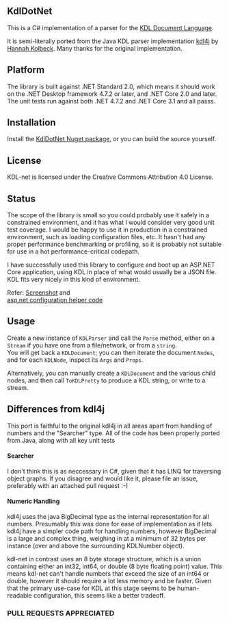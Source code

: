 ## KdlDotNet

This is a C# implementation of a parser for the [KDL Document Language](https://github.com/kdl-org/kdl).

It is semi-literally ported from the Java KDL parser implementation [kdl4j](https://github.com/hkolbeck/kdl4j) by [Hannah Kolbeck](https://github.com/hkolbeck).
Many thanks for the original implementation.

## Platform

The library is built against .NET Standard 2.0, which means it should work on the .NET Desktop framework 4.7.2 or later, and .NET Core 2.0 and later. The unit tests run against both .NET 4.7.2 and .NET Core 3.1 and all passs.

## Installation

Install the [KdlDotNet Nuget package](https://www.nuget.org/packages/KdlDotNet), or you can build the source yourself.

## License

KDL-net is licensed under the Creative Commons Attribution 4.0 License.

## Status

The scope of the library is small so you could probably use it safely in a constrained environment, and it has what I would consider very good unit test coverage.
I would be happy to use it in production in a constrained environment, such as loading configuration files, etc. It hasn't had any proper performance benchmarking
or profiling, so it is probably not suitable for use in a hot performance-critical codepath.

I have successfully used this library to configure and boot up an ASP.NET Core application, using KDL in place of what would usually be a JSON file. KDL fits very nicely in this kind of environment.

Refer: [Screenshot](https://twitter.com/borland/status/1349596439840661505?s=20)
and  
[asp.net configuration helper code](https://gist.github.com/borland/3a8a0a8a56b3a4ef315e1f83f5ab4073)

## Usage

Create a new instance of `KDLParser` and call the `Parse` method, either on a `Stream` if you have one from a file/network, or from a `string`.  
You will get back a `KDLDocument`; you can then iterate the document `Nodes`, and for each `KDLNode`, inspect its `Args` and `Props`.

Alternatively, you can manually create a `KDLDocument` and the various child nodes, and then call `ToKDLPretty` to produce a KDL string, or write to a stream.

## Differences from kdl4j

This port is faithful to the original kdl4j in all areas apart from handling of numbers and the "Searcher" type.
All of the code has been properly ported from Java, along with all key unit tests

#### Searcher
I don't think this is as neccessary in C#, given that it has LINQ for traversing object graphs. If you disagree and would like it, please file an issue, preferably with an attached pull request :-)

#### Numeric Handling
kdl4j uses the java BigDecimal type as the internal representation for all numbers. 
Presumably this was done for ease of implementation as it lets kdl4j have a simpler code path for handling numbers, 
however BigDecimal is a large and complex thing, weighing in at a minimum of 32 bytes per instance (over and above the surrounding KDLNumber object).

kdl-net in contrast uses an 8 byte storage structure, which is a union containing either an int32, int64, or double (8 byte floating point) value.
This means kdl-net can't handle numbers that exceed the size of an int64 or double, however it should require a lot less memory and be faster.
Given that the primary use-case for KDL at this stage seems to be human-readable configuration, this seems like a better tradeoff.

### PULL REQUESTS APPRECIATED 
